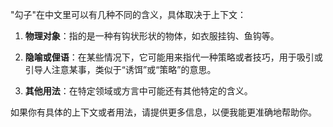 "勾子"在中文里可以有几种不同的含义，具体取决于上下文：

1. **物理对象**：指的是一种有钩状形状的物体，如衣服挂钩、鱼钩等。

2. **隐喻或俚语**：在某些情况下，它可能用来指代一种策略或者技巧，用于吸引或引导人注意某事，类似于“诱饵”或“策略”的意思。

3. **其他用法**：在特定领域或方言中可能还有其他特定的含义。

如果你有具体的上下文或者用法，请提供更多信息，以便我能更准确地帮助你。



